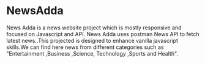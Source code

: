 # NewsAdda
News Adda is a news website project which is mostly responsive and focused on Javascript and API. News Adda uses postman News API to fetch latest news..This projected is designed to enhance vanilla javascript skills.We can find here news from different categories such as "Entertainment ,Business ,Science, Technology ,Sports and Health".
